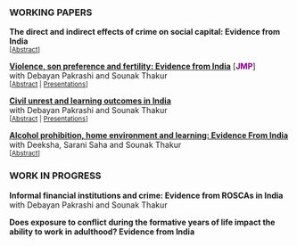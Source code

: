 ### WORKING PAPERS
**The direct and indirect effects of crime on social capital: Evidence from India**<br>
<small>[<a href="#/" onclick="visib('crimesc_abs')">Abstract</a>] </small>
<div id="crimesc_abs" style="display: none; text-align: justify; line-height: 1.2">
 <small>
This paper studies the effect of crime on a household’s social capital. Using longitudinal information on households’ social capital and crime victimization from India, we address identification concerns due to endogenous sorting and moving. We distinguish between the direct effect on victims and the indirect effect to society due to the risk of victimization. We find that direct crime victimization leads to significant deterioration in households’ institutional trust (0.056σ) but increases their social networks (0.065σ) and civic engagement (0.072σ). We find similar indirect effects due to the risk of victimization. Households’ expectations and their media exposure plausibly drive the results. The results are not explained by omitted variables or reverse causality. Our results suggest that as households lose trust in institutions, they expand their own networks and become socially more connected plausibly to insure themselves from future victimization.
</small><br><br/></div>

**[Violence, son preference and fertility: Evidence from India](https://papers.ssrn.com/sol3/papers.cfm?abstract_id=4541204)** [**<span style="color: purple">JMP</span>**] <br>
with Debayan Pakrashi and Sounak Thakur<br>
<small>[<a href="#/" onclick="visib('vspf_abs')">Abstract</a> | <a href="#/" onclick="visib('vspf_pres')">Presentations</a>] </small>
<div id="vspf_abs" style="display: none; text-align: justify; line-height: 1.2">
 <small>
Human behavior is influenced by both biology and social norms. Natural selection favors an increase in the ratio of females to males in times of adversity (war, food shortage, etc.). Is it possible that natural selection may be counteracted by social norms? We present novel evidence from Punjab — an Indian state with intense son-preferring norms rooted in culture. We find that exposure to a violent insurgency (1978-93) leaves the overall sex ratio unchanged and intensifies son-biased fertility stopping behaviors. Since most casualties are male, our results are consistent with exposed parents demanding more sons due to a replacement motive.
 </small><br><br/></div>
<div id="vspf_pres" style="display: none; text-align: justify; line-height: 1.2">
 <small>
This paper has been presented at the following conferences:<br>
<ol>
<li>2<sup>nd</sup> Meeting of Young Minds in Frontiers of Economics, Indian Institute of Technology Bombay, India (2025) </li>
<li>Reflections on Development Economics Conference, Presidency University Kolkata, India (2024) </li>
<li>7<sup>th</sup> Australian Gender Economics Workshop (AGEW), University of Technology Sydney, Australia (2024) </li>
<li>Asian Meeting of the Econometric Society (AMES-CSW), Indian Institute of Technology Delhi, India (2024) </li>
<li>Winter School, Delhi School of Economics and The Econometric Society, India (2023) </li>
</ol> 
</small><br><br/></div>

**[Civil unrest and learning outcomes in India](https://papers.ssrn.com/sol3/papers.cfm?abstract_id=4541178)** <br>
with Debayan Pakrashi and Sounak Thakur <br>
<small>[<a href="#/" onclick="visib('culo_abs')">Abstract</a> | <a href="#/" onclick="visib('culo_pres')">Presentations</a>] </small>
<div id="culo_abs" style="display: none; text-align: justify; line-height: 1.2">
 <small>
We study the effect of civil unrest on learning outcomes of schoolgoing children. The context of the study is the Indian province of Jammu and Kashmir, a part of which (namely, the Kashmir valley) witnessed a sudden intensification in violence in 2010. We exploit this plausibly exogenous intensification in a difference-in-differences framework. Exposed children perform poorly on a basic (grade 2-3 level) literacy and numeracy test as compared to their non-exposed counterparts. The effects are fairly substantial in magnitude (about 0.54 σ and 0.37 σ for language and math, respectively), and persist for at least 2 years. All exposed students, including those in higher classes (grades 6-8 and 9-12), are affected. We provide suggestive evidence that reduced school quality and increased psychological stress amongst students may drive these results. 
 </small><br><br/></div>
<div id="culo_pres" style="display: none; text-align: justify; line-height: 1.2">
 <small>
This paper has been presented at the following conferences:<br>
<ol>
<li>Asian Meeting of the Econometric Society (AMES), Indian Institute of Technology Bombay, India (2023)<br> </li>
<li>Research Scholar’s Day, Department of Economic Sciences, Indian Institute of Technology Kanpur, India (2023) </li>
<li>18<sup>th</sup> Annual Conference on Economic Growth and Development, Indian Statistical Institute, Delhi (2023)</li>
<li>17<sup>th</sup> Annual Conference on Economic Growth and Development, Indian Statistical Institute, Delhi (2022) </li>
</ol> 
</small><br><br/></div>

**[Alcohol prohibition, home environment and learning: Evidence From India](https://papers.ssrn.com/sol3/papers.cfm?abstract_id=4958902)** <br>
with Deeksha, Sarani Saha and Sounak Thakur <br>
<small>[<a href="#/" onclick="visib('bapc_abs')">Abstract</a>] </small>
<div id="bapc_abs" style="display: none; text-align: justify; line-height: 1.2">
 <small>
We study the effects of alcohol prohibition on children’s learning outcomes. We exploit a plausibly exogenous change in the availability of alcohol in the Indian state of Bihar, which implemented a state-wide ban on the manufacturing, sale, transport and consumption of alcohol. Using a difference-in-differences framework, we find that the ban reduced alcohol consumption and improved the learning outcomes of school-going children in Bihar. The results are plausibly driven by lower domestic violence and improvements in the home environment induced by reduced alcohol consumption on the part of adult males.  
</small><br><br/></div> 

### WORK IN PROGRESS
**Informal financial institutions and crime: Evidence from ROSCAs in India** <br>
with Debayan Pakrashi and Sounak Thakur

**Does exposure to conflict during the formative years of life impact the ability to work in adulthood? Evidence from India**



